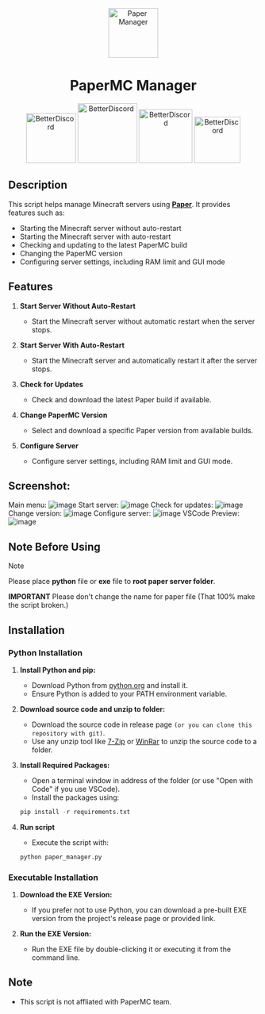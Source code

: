 <div align="center">
  <img src="https://i.imgur.com/v27gUcx.png" alt="Paper Manager" width="100">
  <h1>PaperMC Manager</h1>
  <img src="https://ziadoua.github.io/m3-Markdown-Badges/badges/Python/python1.svg" alt="BetterDiscord" width="100">
  <img src="https://ziadoua.github.io/m3-Markdown-Badges/badges/Windows/windows1.svg" alt="BetterDiscord" width="120">
  <img src="https://ziadoua.github.io/m3-Markdown-Badges/badges/macOS/macos1.svg" alt="BetterDiscord" width="108">
  <img src="https://ziadoua.github.io/m3-Markdown-Badges/badges/Linux/linux2.svg" alt="BetterDiscord" width="93">
</div>

## Description

This script helps manage Minecraft servers using **[Paper](https://github.com/PaperMC/Paper)**. It provides features such as:
- Starting the Minecraft server without auto-restart
- Starting the Minecraft server with auto-restart
- Checking and updating to the latest PaperMC build
- Changing the PaperMC version
- Configuring server settings, including RAM limit and GUI mode

## Features

1. **Start Server Without Auto-Restart**
   - Start the Minecraft server without automatic restart when the server stops.

2. **Start Server With Auto-Restart**
   - Start the Minecraft server and automatically restart it after the server stops.

3. **Check for Updates**
   - Check and download the latest Paper build if available.

4. **Change PaperMC Version**
   - Select and download a specific Paper version from available builds.

5. **Configure Server**
   - Configure server settings, including RAM limit and GUI mode.

## Screenshot:
Main menu:
![image](https://i.imgur.com/HOPBWQz.png)
Start server:
![image](https://i.imgur.com/MMrtYbr.png)
Check for updates:
![image](https://i.imgur.com/lwGk71L.png)
Change version:
![image](https://i.imgur.com/b7ynEm3.png)
Configure server:
![image](https://i.imgur.com/xblw95w.png)
VSCode Preview:
![image](https://github.com/user-attachments/assets/5ce71df7-1c2b-432c-8bd4-bcc0f18c893e)

## Note Before Using
> [!NOTE]
>
> Please place **python** file or **exe** file to __root paper server folder__.
>
> **IMPORTANT**
> Please don't change the name for paper file (That 100% make the script broken.)


## Installation

### Python Installation

1. **Install Python and pip:**
   - Download Python from [python.org](https://www.python.org/downloads/) and install it.
   - Ensure Python is added to your PATH environment variable.

2. **Download source code and unzip to folder:**
   - Download the source code in release page `(or you can clone this repository with git)`.
   - Use any unzip tool like [7-Zip](https://www.7-zip.org/) or [WinRar](https://www.win-rar.com/) to unzip the source code to a folder. 

3. **Install Required Packages:**
   - Open a terminal window in address of the folder (or use "Open with Code" if you use VSCode).
   - Install the packages using:
   ```py
   pip install -r requirements.txt
   ```

4. **Run script**
   - Execute the script with:
   ```py
   python paper_manager.py
   ```

### Executable Installation
1. **Download the EXE Version:**

   - If you prefer not to use Python, you can download a pre-built EXE version from the project's release page or provided link.
2. **Run the EXE Version:**

   - Run the EXE file by double-clicking it or executing it from the command line.

## Note 
- This script is not affliated with PaperMC team.